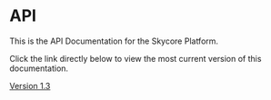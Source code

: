 API
===

This is the API Documentation for the Skycore Platform.

Click the link directly below to view the most current version of this documentation.


<a href="1.3/CONTENTS.md">Version 1.3</a>


